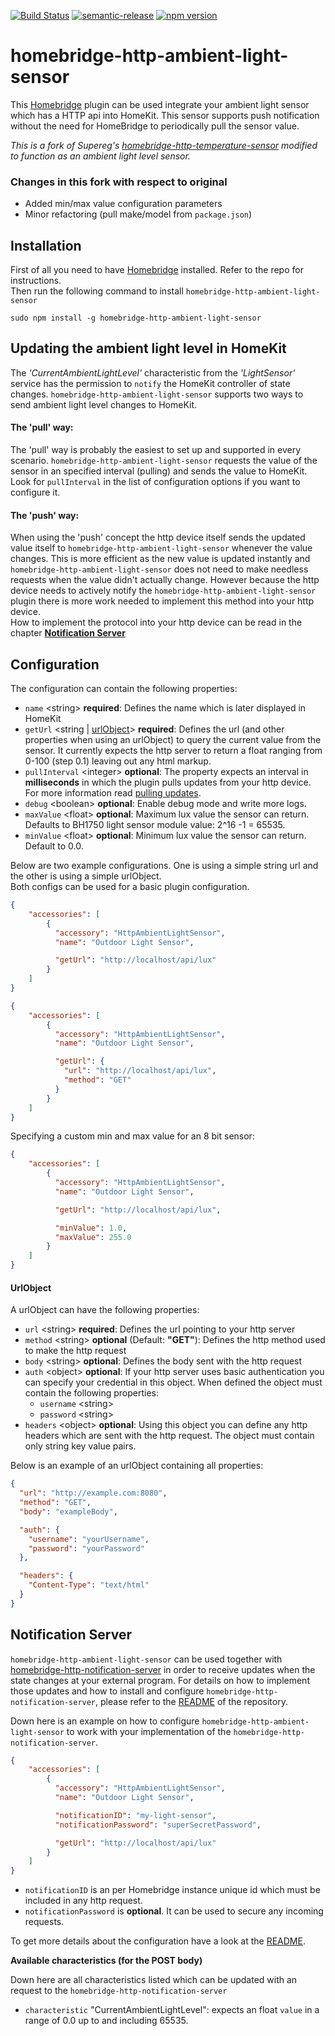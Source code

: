 [![Build Status](https://travis-ci.com/QuickSander/homebridge-http-ambient-light-sensor.svg?branch=master)](https://travis-ci.com/QuickSander/homebridge-http-ambient-light-sensor)
[![semantic-release](https://img.shields.io/badge/%20%20%F0%9F%93%A6%F0%9F%9A%80-semantic--release-e10079.svg)](https://github.com/semantic-release/semantic-release)
[![npm version](https://badge.fury.io/js/homebridge-http-ambient-light-sensor.svg)](https://badge.fury.io/js/homebridge-http-ambient-light-sensor)

# homebridge-http-ambient-light-sensor

This [Homebridge](https://github.com/nfarina/homebridge) plugin can be used integrate your ambient light sensor which has a HTTP api into HomeKit. This sensor supports push notification without the need for HomeBridge to periodically pull the sensor value.

_This is a fork of Supereg's [homebridge-http-temperature-sensor](https://github.com/Supereg/homebridge-http-temperature-sensor) modified to function as an ambient light level sensor._

### Changes in this fork with respect to original
* Added min/max value configuration parameters
* Minor refactoring (pull make/model from ```package.json```)


## Installation

First of all you need to have [Homebridge](https://github.com/nfarina/homebridge) installed. Refer to the repo for
instructions.  
Then run the following command to install `homebridge-http-ambient-light-sensor`

```
sudo npm install -g homebridge-http-ambient-light-sensor
```

## Updating the ambient light level in HomeKit

The _'CurrentAmbientLightLevel'_ characteristic from the _'LightSensor'_ service has the permission to `notify` the
HomeKit controller of state changes.
`homebridge-http-ambient-light-sensor` supports two ways to send ambient light level changes to HomeKit.

#### The 'pull' way:

The 'pull' way is probably the easiest to set up and supported in every scenario. `homebridge-http-ambient-light-sensor`
requests the value of the sensor in an specified interval (pulling) and sends the value to HomeKit.  
Look for `pullInterval` in the list of configuration options if you want to configure it.

#### The 'push' way:

When using the 'push' concept the http device itself sends the updated value itself to `homebridge-http-ambient-light-sensor`
whenever the value changes. This is more efficient as the new value is updated instantly and
`homebridge-http-ambient-light-sensor` does not need to make needless requests when the value didn't actually change.
However because the http device needs to actively notify the `homebridge-http-ambient-light-sensor` plugin there is more
work needed to implement this method into your http device.  
How to implement the protocol into your http device can be read in the chapter [**Notification Server**](#notification-server)

## Configuration

The configuration can contain the following properties:
* `name` \<string\> **required**: Defines the name which is later displayed in HomeKit
* `getUrl` \<string |  [urlObject](#urlobject)\> **required**: Defines the url
(and other properties when using an urlObject) to query the current value from the sensor.
It currently expects the http server to return a float ranging from 0-100 (step 0.1) leaving out any html markup.
* `pullInterval` \<integer\> **optional**: The property expects an interval in **milliseconds** in which the plugin
pulls updates from your http device. For more information read [pulling updates](#the-pull-way).  
* `debug` \<boolean\> **optional**: Enable debug mode and write more logs.
* `maxValue` \<float\> **optional**: Maximum lux value the sensor can return. Defaults to BH1750 light sensor module value: 2^16 -1 = 65535.
* `minValue` \<float\> **optional**: Minimum lux value the sensor can return. Default to 0.0.

Below are two example configurations. One is using a simple string url and the other is using a simple urlObject.  
Both configs can be used for a basic plugin configuration.
```json
{
    "accessories": [
        {
          "accessory": "HttpAmbientLightSensor",
          "name": "Outdoor Light Sensor",

          "getUrl": "http://localhost/api/lux"
        }   
    ]
}
```
```json
{
    "accessories": [
        {
          "accessory": "HttpAmbientLightSensor",
          "name": "Outdoor Light Sensor",

          "getUrl": {
            "url": "http://localhost/api/lux",
            "method": "GET"
          }
        }   
    ]
}
```

Specifying a custom min and max value for an 8 bit sensor:

```json
{
    "accessories": [
        {
          "accessory": "HttpAmbientLightSensor",
          "name": "Outdoor Light Sensor",

          "getUrl": "http://localhost/api/lux",

          "minValue": 1.0,
          "maxValue": 255.0
        }   
    ]
}
```

#### UrlObject

A urlObject can have the following properties:
* `url` \<string\> **required**: Defines the url pointing to your http server
* `method` \<string\> **optional** \(Default: **"GET"**\): Defines the http method used to make the http request
* `body` \<string\> **optional**: Defines the body sent with the http request
* `auth` \<object\> **optional**: If your http server uses basic authentication you can specify your credential in this
object. When defined the object must contain the following properties:
    * `username` \<string\>
    * `password` \<string\>
* `headers` \<object\> **optional**: Using this object you can define any http headers which are sent with the http
request. The object must contain only string key value pairs.  

Below is an example of an urlObject containing all properties:
```json
{
  "url": "http://example.com:8080",
  "method": "GET",
  "body": "exampleBody",

  "auth": {
    "username": "yourUsername",
    "password": "yourPassword"
  },

  "headers": {
    "Content-Type": "text/html"
  }
}
```

## Notification Server

`homebridge-http-ambient-light-sensor` can be used together with
[homebridge-http-notification-server](https://github.com/Supereg/homebridge-http-notification-server) in order to receive
updates when the state changes at your external program. For details on how to implement those updates and how to
install and configure `homebridge-http-notification-server`, please refer to the
[README](https://github.com/Supereg/homebridge-http-notification-server) of the repository.

Down here is an example on how to configure `homebridge-http-ambient-light-sensor` to work with your implementation of the
`homebridge-http-notification-server`.

```json
{
    "accessories": [
        {
          "accessory": "HttpAmbientLightSensor",
          "name": "Outdoor Light Sensor",

          "notificationID": "my-light-sensor",
          "notificationPassword": "superSecretPassword",

          "getUrl": "http://localhost/api/lux"
        }   
    ]
}
```

* `notificationID` is an per Homebridge instance unique id which must be included in any http request.  
* `notificationPassword` is **optional**. It can be used to secure any incoming requests.

To get more details about the configuration have a look at the
[README](https://github.com/Supereg/homebridge-http-notification-server).

**Available characteristics (for the POST body)**

Down here are all characteristics listed which can be updated with an request to the `homebridge-http-notification-server`

* `characteristic` "CurrentAmbientLightLevel": expects an float `value` in a range of 0.0 up to and including 65535.
